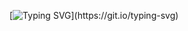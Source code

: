 [![Typing SVG](https://readme-typing-svg.herokuapp.com?font=Fira+Code&size=20&duration=5000&pause=2000&color=F70000&background=FFFFFF00&center=true&vCenter=true&width=500&lines=%D0%9F%D1%80%D0%B8%D0%B2%D0%B5%D1%82%2C+%D0%BC%D0%B5%D0%BD%D1%8F+%D0%B7%D0%BE%D0%B2%D1%83%D1%82+%D0%90%D1%80%D0%B0%D0%BC%D0%B8%D0%BB%D1%8C%2C+%D0%B8+%D1%8D%D1%82%D0%BE+%D0%BC%D0%BE%D0%B5+%D1%80%D0%B5%D0%B7%D1%8E%D0%BC%D0%B5.)](https://git.io/typing-svg)

